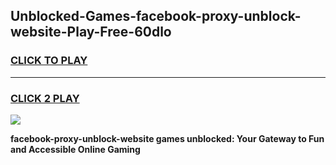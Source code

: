 
## Unblocked-Games-facebook-proxy-unblock-website-Play-Free-60dlo
<h3>
<a href="https://premium76.site?title=facebook-proxy-unblock-website&ref=21A">CLICK TO PLAY</a></h3>
<hr>

<h3>
<a href="https://premium76.site?title=facebook-proxy-unblock-website&ref=21A">CLICK 2 PLAY</a>
  
</h3>

<a href="https://premium76.site?title=facebook-proxy-unblock-website&ref=21A"><img src="https://clearcache.store/games.png"></a>


**facebook-proxy-unblock-website games unblocked: Your Gateway to Fun and Accessible Online Gaming**
